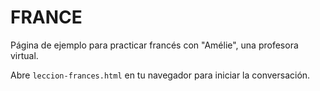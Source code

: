 # FRANCE

Página de ejemplo para practicar francés con "Amélie", una profesora virtual.

Abre `leccion-frances.html` en tu navegador para iniciar la conversación.

